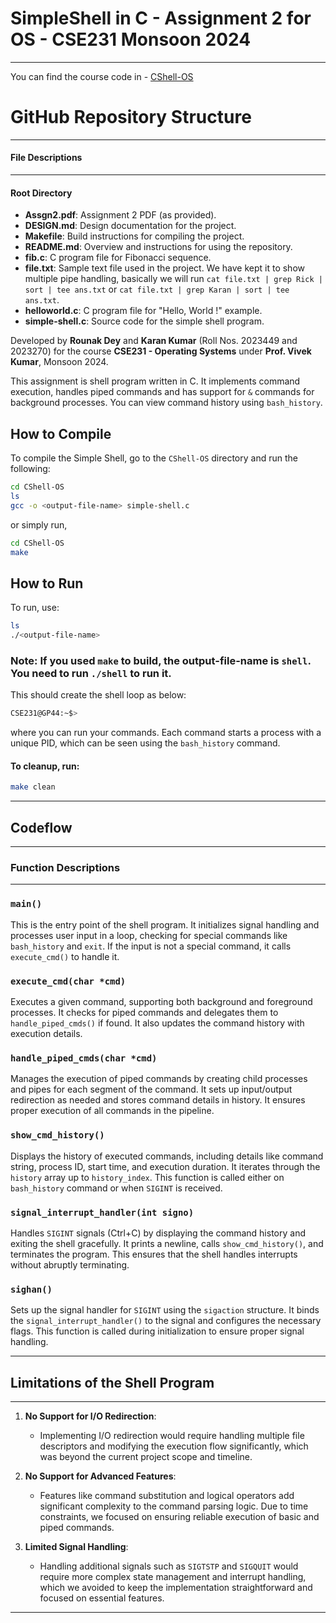# SimpleShell in C - Assignment 2 for OS - CSE231 Monsoon 2024
---


You can find the course code in - [CShell-OS](https://github.com/ricky16x/CShell-OS)

# GitHub Repository Structure
___

#### File Descriptions
___
#### Root Directory

- **Assgn2.pdf**: Assignment 2 PDF (as provided).
- **DESIGN.md**: Design documentation for the project.
- **Makefile**: Build instructions for compiling the project.
- **README.md**: Overview and instructions for using the repository.
- **fib.c**: C program file for Fibonacci sequence.
- **file.txt**: Sample text file used in the project. We have kept it to show multiple pipe handling, basically we will run `cat file.txt | grep Rick | sort | tee ans.txt` or `cat file.txt | grep Karan | sort | tee ans.txt`.
- **helloworld.c**: C program file for "Hello, World <name>!" example.
- **simple-shell.c**: Source code for the simple shell program.


Developed by **Rounak Dey** and **Karan Kumar** (Roll Nos. 2023449 and 2023270) for the course **CSE231 - Operating Systems** under **Prof. Vivek Kumar**, Monsoon 2024.

This assignment is shell program written in C. It implements command execution, handles piped commands and has support for `&` commands for background processes. You can view command history using `bash_history`.

## How to Compile

To compile the Simple Shell, go to the `CShell-OS` directory and run the following:

```bash
cd CShell-OS
ls
gcc -o <output-file-name> simple-shell.c
```

or simply run,

```bash
cd CShell-OS
make
```

## How to Run

To run, use:
```bash
ls 
./<output-file-name>
```

### **Note**: If you used `make` to build, the output-file-name is `shell`. You need to run `./shell` to run it.

This should create the shell loop as below:

```bash
CSE231@GP44:~$> 
```
where you can run your commands. Each command starts a process with a unique PID, which can be seen using the `bash_history` command.


#### To cleanup, run:
```bash
make clean
```
---
## Codeflow 
---
### Function Descriptions
---
### `main()`
This is the entry point of the shell program. It initializes signal handling and processes user input in a loop, checking for special commands like `bash_history` and `exit`. If the input is not a special command, it calls `execute_cmd()` to handle it.

### `execute_cmd(char *cmd)`
Executes a given command, supporting both background and foreground processes. It checks for piped commands and delegates them to `handle_piped_cmds()` if found. It also updates the command history with execution details.

### `handle_piped_cmds(char *cmd)`
Manages the execution of piped commands by creating child processes and pipes for each segment of the command. It sets up input/output redirection as needed and stores command details in history. It ensures proper execution of all commands in the pipeline.

### `show_cmd_history()`
Displays the history of executed commands, including details like command string, process ID, start time, and execution duration. It iterates through the `history` array up to `history_index`. This function is called either on `bash_history` command or when `SIGINT` is received.

### `signal_interrupt_handler(int signo)`
Handles `SIGINT` signals (Ctrl+C) by displaying the command history and exiting the shell gracefully. It prints a newline, calls `show_cmd_history()`, and terminates the program. This ensures that the shell handles interrupts without abruptly terminating.

### `sighan()`
Sets up the signal handler for `SIGINT` using the `sigaction` structure. It binds the `signal_interrupt_handler()` to the signal and configures the necessary flags. This function is called during initialization to ensure proper signal handling.

---
## Limitations of the Shell Program
---

1. **No Support for I/O Redirection**:
   - Implementing I/O redirection would require handling multiple file descriptors and modifying the execution flow significantly, which was beyond the current project scope and timeline.

2. **No Support for Advanced Features**:
   - Features like command substitution and logical operators add significant complexity to the command parsing logic. Due to time constraints, we focused on ensuring reliable execution of basic and piped commands.


3. **Limited Signal Handling**:
   - Handling additional signals such as `SIGTSTP` and `SIGQUIT` would require more complex state management and interrupt handling, which we avoided to keep the implementation straightforward and focused on essential features.



---
